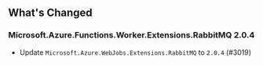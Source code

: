 ## What's Changed

<!-- Please add your release notes in the following format:
- My change description (#PR/#issue)
-->

### Microsoft.Azure.Functions.Worker.Extensions.RabbitMQ 2.0.4

- Update `Microsoft.Azure.WebJobs.Extensions.RabbitMQ` to `2.0.4` (#3019)
